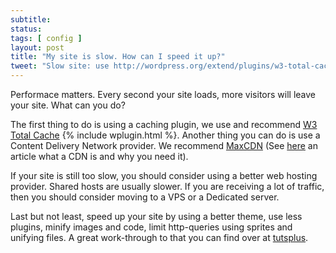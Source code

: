 ```yaml
---
subtitle:
status:
tags: [ config ]
layout: post
title: "My site is slow. How can I speed it up?"
tweet: "Slow site: use http://wordpress.org/extend/plugins/w3-total-cache/ http://www.maxcdn.com/ and a better theme"
---
```


Performace matters. Every second your site loads, more visitors will leave your site. What can you do?

The first thing to do is using a caching plugin, we use and recommend [W3 Total Cache][w3c] {% include wplugin.html %}. Another thing you can do is use a Content Delivery Network provider. We recommend [MaxCDN](http://www.maxcdn.com/) (See [here][yoa] an article what a CDN is and why you need it).

If your site is still too slow, you should consider using a better web hosting provider. Shared hosts are usually slower. If you are receiving a lot of traffic, then you should consider moving to a VPS or a Dedicated server.

Last but not least, speed up your site by using a better theme, use less plugins, minify images and code, limit http-queries using sprites and unifying files. A great work-through to that you can find over at [tutsplus][tut].

[tut]: http://wp.tutsplus.com/tutorials/the-ultimate-quickstart-guide-to-speeding-up-your-wordpress-site/
[w3c]: http://wordpress.org/extend/plugins/w3-total-cache/
[yoa]: http://yoast.com/articles/cdn-wordpress-maxcdn/
[max]: http://www.maxcdn.com/

[w3b]: http://www.wpbeginner.com/plugins/how-to-install-and-setup-w3-total-cache-for-beginners/
[cdn]: http://www.wpbeginner.com/beginners-guide/why-you-need-a-cdn-for-your-wordpress-blog-infographic/